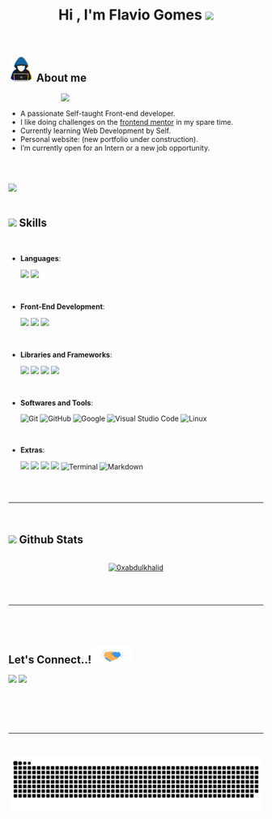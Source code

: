 
<h1 align="center"><b>Hi , I'm Flavio Gomes </b><img src="https://media.giphy.com/media/hvRJCLFzcasrR4ia7z/giphy.gif" width="35"></h1>
<!--  -->


<br>
	
## <picture><img src = "https://github.com/0xAbdulKhalid/0xAbdulKhalid/raw/main/assets/mdImages/about_me.gif" width = 50px></picture> **About me**

<picture> <img src="https://raw.githubusercontent.com/MicaelliMedeiros/micaellimedeiros/master/image/computer-illustration.png" min-width="400px" max-width="400px" width="400px" align="right">
</picture>

<br>

- A passionate Self-taught Front-end developer.
- I like doing challenges on the [frontend mentor](https://www.frontendmentor.io/profile/flaviogp) in my spare time.
- Currently learning Web Development by Self.
- Personal website: (new portfolio under construction).
- I’m currently open for an Intern or a new job opportunity.

<br><br>

<img src="https://user-images.githubusercontent.com/73097560/115834477-dbab4500-a447-11eb-908a-139a6edaec5c.gif"><br><br>

## <img src="https://media2.giphy.com/media/QssGEmpkyEOhBCb7e1/giphy.gif?cid=ecf05e47a0n3gi1bfqntqmob8g9aid1oyj2wr3ds3mg700bl&rid=giphy.gif" width ="25"><b> Skills</b>
<br>

<p align="center">

- **Languages**:
    
   ![](https://img.shields.io/badge/javascript-EFD81D?style=for-the-badge&logo=javascript&logoColor=black)
   ![](https://img.shields.io/badge/typescript-2F74C0?style=for-the-badge&logo=typescript&logoColor=white)


<br>   
    
- **Front-End Development**:

    
   ![](https://img.shields.io/badge/html5-ff8c00?style=for-the-badge&logo=html5&logoColor=white)
   ![](https://img.shields.io/badge/css3-254BDD?style=for-the-badge&logo=css3&logoColor=white)
   ![](https://img.shields.io/badge/javascript-EFD81D?style=for-the-badge&logo=javascript&logoColor=black)

<br>

- **Libraries and Frameworks**:

   ![](https://img.shields.io/badge/React-5ED3F3?style=for-the-badge&logo=React&logoColor=black)
   ![](https://img.shields.io/badge/Sass-C76494?style=for-the-badge&logo=Sass&logoColor=white)
   ![](https://img.shields.io/badge/Styled%20Components-23272F?style=for-the-badge&logo=StyledComponents)
   ![](https://img.shields.io/badge/Next.Js-23272F?style=for-the-badge&logo=next.js)
    
<br>

- **Softwares and Tools**:

    ![Git](https://img.shields.io/badge/git-%23F05033.svg?style=for-the-badge&logo=git&logoColor=white)
    ![GitHub](https://img.shields.io/badge/github-%23121011.svg?style=for-the-badge&logo=github&logoColor=white)
    ![Google](https://img.shields.io/badge/google-%234285F4.svg?style=for-the-badge&logo=google&logoColor=white)
    ![Visual Studio Code](https://img.shields.io/badge/Visual%20Studio%20Code-0078d7.svg?style=for-the-badge&logo=visual-studio-code&logoColor=white)
    ![Linux](https://img.shields.io/badge/Linux-FCC624?style=for-the-badge&logo=linux&logoColor=black) 

<br>

- **Extras**:

    ![](https://img.shields.io/badge/Jest-CC4B21?style=for-the-badge&logo=jest&logoColor=white)
    ![](https://img.shields.io/badge/s.o.l.i.d-23272F?style=for-the-badge&logo=s.o.l.i.d)
    ![](https://img.shields.io/badge/knex.js-E16426?style=for-the-badge&logo=knexjs)
    ![](https://img.shields.io/badge/SQL-0075CF?style=for-the-badge&logo=SQL&logoColor=white)
    ![Terminal](https://img.shields.io/badge/Terminal-%23054020?style=for-the-badge&logo=gnu-bash&logoColor=white)
    ![Markdown](https://img.shields.io/badge/markdown-%23000000.svg?style=for-the-badge&logo=markdown&logoColor=white)   


</p>

<br>
<br>

-----

<br>


## <img src="https://media.giphy.com/media/iY8CRBdQXODJSCERIr/giphy.gif" width="35"><b> Github Stats </b>
<br>

<div align="center">

<a href="https://github.com/flaviogp/">
  <img src="https://github-readme-stats.vercel.app/api/top-langs?username=flaviogp&show_icons=true&locale=en&layout=compact&line_height=20&title_color=7A7ADB&icon_color=2234AE&text_color=D3D3D3&bg_color=0,000000,130F40" width="375"  alt="0xabdulkhalid"/>

</a>
</div>

<br>
<br>
<br>

-----

<br>
<br>

## <b> Let's Connect..!</b><img src="https://github.com/0xAbdulKhalid/0xAbdulKhalid/raw/main/assets/mdImages/handshake.gif" width ="80">
<p align="left">
  <a href="https://is.gd/emailflavio" alt="Outlook">
  <img src="https://img.shields.io/badge/-Outlook-147DD4?style=flat-square&labelColor=147DD4&logo=Outlook&logoColor=white&link=https://is.gd/emailflavio" /></a>

  <a href="#" alt="LinkedIn">
  <img src="https://img.shields.io/badge/-Linkedin-0e76a8?style=flat-square&logo=Linkedin&logoColor=white&link=#" /></a>
</p>

</div>
<br>
<br>
<br>
<br>

---

<br>
 
![Snake animation](https://raw.githubusercontent.com/Platane/snk/output/github-contribution-grid-snake.svg)
